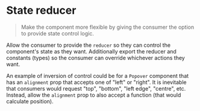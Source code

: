 ﻿# State reducer

> Make the component more flexible by giving the consumer the option to provide state control logic.

Allow the consumer to provide the `reducer` so they can control the component's state as they want.  Additionally export the reducer and constants (types) so the consumer can override whichever actions they want.

An example of inversion of control could be for a `Popover` component that has an `alignment` prop that accepts one of "left" or "right". It is inevitable that consumers would request "top", "bottom", "left edge", "centre", etc. Instead, allow the `alignment` prop to also accept a function (that would calculate position).


